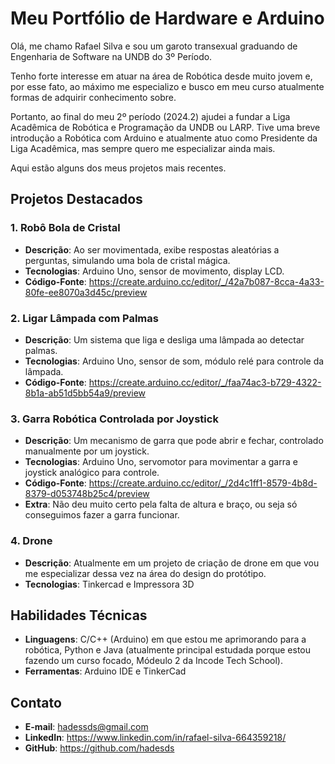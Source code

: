 # Meu Portfólio de Hardware e Arduino

Olá, me chamo Rafael Silva e sou um garoto transexual graduando de Engenharia de Software na UNDB do 3º Período.

Tenho forte interesse em atuar na área de Robótica desde muito jovem e, por esse fato, ao máximo me especializo e busco em meu curso atualmente formas de adquirir conhecimento sobre.

Portanto, ao final do meu 2º período (2024.2) ajudei a fundar a Liga Acadêmica de Robótica e Programação da UNDB ou LARP. Tive uma breve introdução a Robótica com Arduino e atualmente atuo como Presidente da Liga Acadêmica, mas sempre quero me especializar ainda mais.

Aqui estão alguns dos meus projetos mais recentes.

## Projetos Destacados

### 1. Robô Bola de Cristal
- **Descrição**: Ao ser movimentada, exibe respostas aleatórias a perguntas, simulando uma bola de cristal mágica.
- **Tecnologias**: Arduino Uno, sensor de movimento, display LCD.
- **Código-Fonte**: https://create.arduino.cc/editor/_/42a7b087-8cca-4a33-80fe-ee8070a3d45c/preview

### 2. Ligar Lâmpada com Palmas
- **Descrição**: Um sistema que liga e desliga uma lâmpada ao detectar palmas.
- **Tecnologias**: Arduino Uno, sensor de som, módulo relé para controle da lâmpada.
- **Código-Fonte**: https://create.arduino.cc/editor/_/faa74ac3-b729-4322-8b1a-ab51d5bb54a9/preview

### 3. Garra Robótica Controlada por Joystick
- **Descrição**: Um mecanismo de garra que pode abrir e fechar, controlado manualmente por um joystick.
- **Tecnologias**: Arduino Uno, servomotor para movimentar a garra e joystick analógico para controle.
- **Código-Fonte**: https://create.arduino.cc/editor/_/2d4c1ff1-8579-4b8d-8379-d053748b25c4/preview
- **Extra**: Não deu muito certo pela falta de altura e braço, ou seja só conseguimos fazer a garra funcionar.

### 4. Drone
- **Descrição**: Atualmente em um projeto de criação de drone em que vou me especializar dessa vez na área do design do protótipo.
- **Tecnologias**: Tinkercad e Impressora 3D

## Habilidades Técnicas
- **Linguagens**: C/C++ (Arduino) em que estou me aprimorando para a robótica, Python e Java (atualmente principal estudada porque estou fazendo um curso focado, Módeulo 2 da Incode Tech School).
- **Ferramentas**: Arduino IDE e TinkerCad

## Contato
- **E-mail**: hadessds@gmail.com
- **LinkedIn**: https://www.linkedin.com/in/rafael-silva-664359218/
- **GitHub**: https://github.com/hadesds
